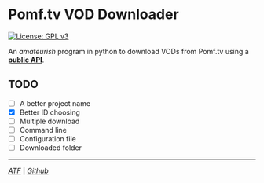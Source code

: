 # Pomf.tv VOD Downloader
[![License: GPL v3](https://img.shields.io/badge/License-GPLv3-blue.svg)](https://gnu.org/licenses/gpl-3.0)

An *amateurish* program in python to download VODs from Pomf.tv using a **[public API](https://pomf.tv/help#api)**.

## TODO

- [ ] A better project name
- [X] Better ID choosing 
- [ ] Multiple download
- [ ] Command line 
- [ ] Configuration file
- [ ] Downloaded folder

---
[*ATF*](https://git.allthefallen.moe/i4gor/pomf-vod-dl) | [*Github*](https://github.com/i4gort/pomftv-vod-downloader)
